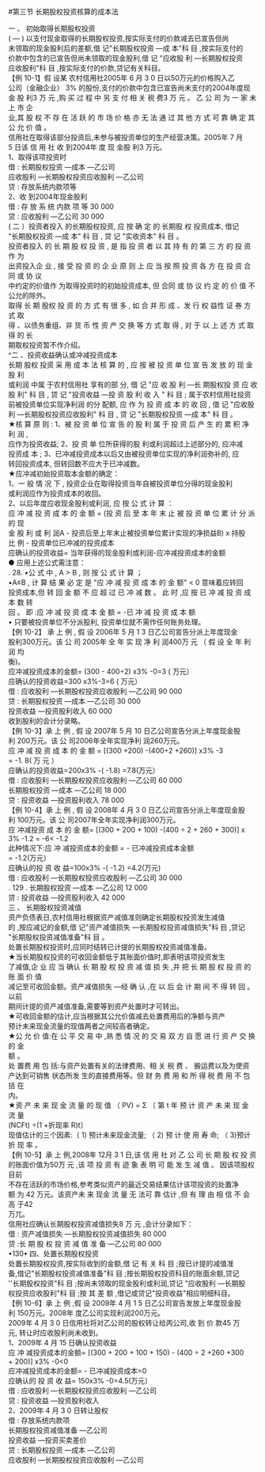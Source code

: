 #第三节 长期股权投资核算的成本法
<p>一 、 初始取得长期股权投资<br />
( ― ) 以支付现金取得的长期股权投资,按实际支付的价款减去已宣告但尚<br />
未领取的现金股利后的差额,借 记"长期股权投资 —成 本"科 目 ,按实际支付的<br />
价款中包含的已宣告但尚未领取的现金股利,借 记 "应收股 利 —长期股权投资<br />
应收股利"科 目 ,按实际支付的价款,贷记有关科目。<br />
【例 10-1】假 设某 农村信用社2005年 6 月 3 0 日以50万元的价格购入乙<br />
公司（金融企业） 3% 的股份,支付的价款中包含已宣告尚未支付的2004年度现<br />
金 股 利3 万 元 ,购 买 过 程 中 另 支 付 相 关 税 费3 万 元 。 乙 公 司 为 一 家 未 上 市 企<br />
业,其 股 权 不 存 在 活 跃 的 市 场 价 格 亦 无 法 通 过 其 他 方 式 可 靠 确 定 其 公 允 价 值 。<br />
信用社在取得该部分投资后,未参与被投资单位的生产经营决策。2005年 7 月<br />
5 日该 信 用 社 收 到2004年 度 现 金股 利3 万元。<br />
1、取得该项投资时<br />
借 : 长期股权投资 —成本 —乙公司<br />
应收股利 —长期股权投资应收股利 —乙公司<br />
贷 : 存放系统内款项等<br />
2、收 到2004年现金股利<br />
借 : 存 放 系 统 内款 项 等 30 000<br />
贷 : 应收股利 —乙公司 30 000<br />
( 二 ）投资者投入 的长期股权投资, 应 按 确 定 的 长期股 权 投资成本, 借记<br />
"长期股权投资 —成 本" 科 目 , 贷 记 "实收资本" 科 目 。<br />
投资者投入 的 长 期 股 权 投 资 , 是 指 投 资 者 以 其 持 有 的 第 三 方 的 投 资 作 为<br />
出资投入企 业 , 接 受 投 资 的 企 业 原 则 上 应 当 按 照 投 资 各 方 在 投 资 合 同 或 协 议<br />
中约定的价值作 为取得投资时的初始投资成本, 但 合同 或 协 议 约 定 的 价 值 不<br />
公允的除外。<br />
取得 长 期 股权 投 资 的 方 式 有 很 多 , 如 合 并 形 成 、发 行 权 益性 证 券 方 式 取<br />
得 、以债务重组、非 货 币 性 资 产 交 换 等 方 式 取 得 , 对 于 以 上 述 方 式 取 得 的 长<br />
期取权投资暂不作介绍。<br />
^二 、投资收益确认或冲减投资成本<br />
长期 股权 投资 采 用 成 本 法 核 算 的 , 应 按 被 投 资 单 位 宣 告 发 放 的 现 金 股 利<br />
或利润 中属 于农村信用社 享有的部 分, 借 记 "应 收 股 利 —长 期股权投 资 应 收<br />
股 利" 科 目 , 贷 记 "投资收益 —投 资 股 利 收 入 " 科 目 ; 属于农村信用社投资<br />
前被投资单位实现净利润 的分 配额, 应 作 为 投 资 成 本 的 收 回 , 借 记 "应收股<br />
利 —长期股权投资应收股利" 科 目 , 贷 记 "长期股权投资 —成 本" 科 目 。<br />
★核 算 原 则 : 1、被 投 资 单 位 宣 告 的 股 利 属 于 投 资 后 产 生 的 累 积 净 利 润 ,<br />
应作为投资收益; 2、投 资 单 位所获得的股 利或利润超过上述部分的, 应冲减<br />
投资成 本 ; 3、巳冲减投资成本以后又由被投资单位实现的净利润弥补的, 应<br />
转回投资成本, 但转回数不应大于已冲减数。<br />
★应冲减初始投资取本金额的确定：<br />
1、一 般 情 况 下 , 投资企业在取得投资当年自被投资单位分得的现金股利<br />
或利润应作为投资成本的收回。<br />
2、以后年度应收现金股利或利润, 应 按 公 式 计 算 ：<br />
应 冲 减 投 资 成 本 的 金 额 = (投 资 后 至 本 年 末 止 被 投 资 单 位 累 计 分 派 的 现<br />
金 股 利 或 利 润A - 投资后至上年末止被投资单位累计实现的净损益B) x 持股<br />
比 例 - 投资单位已冲减的投资成本<br />
应确认的投资收益= 当年获得的现金股利或利润-应冲减投资成本的金额<br />
● 应用上述公式需注意：<br />
. 28.
•公 式 中 , A > B , 则 按 公 式 计 算 ；<br />
•A≤B , 计 算 结 果 必 定 是 "应 冲 减 投 资 成 本 的 金 额" < 0 意味着应转回<br />
投资成本,但 转 回 金 额 不 应 超 过 已 冲 减 数 。 此 时 ,应 按 已 冲 减 投 资 成 本 数 转<br />
回 。 即 :应 冲 减 投 资 成 本 金 额 = -已 冲 减 投 资 成 本 额<br />
• 只要被投资单位不分派股利, 投资单位就不需作任何账务处理。<br />
【例 10-2】 承 上 例 , 假 设 2006年 5 月 1 3 日乙公司宣告分派上年度现金<br />
股利300万元。该 公 司 2005年 全 年 实 现 净 利 润400万 元 （ 假 设 全 年 利 润 均<br />
衡)。<br />
应冲减投资成本的金额= (300 - 400÷2) x3% -0=3 ( 万元）<br />
应确认的投资收益=300 x3%-3=6 ( 万元）<br />
借 : 应收股利 —长期股权投资应收股利 —乙公司 90 000<br />
贷 : 长期股权投资 —成本 —乙公司 30 000<br />
投资收益 —投资股利收入 60 000<br />
收到股利的会计分录略。<br />
【例 10-3】承 上 例 , 假 设 2007年 5 月 10 日乙公司宣告分派上年度现金股<br />
利 200万元。该 公 司2006年全年实现净利 润260万元。<br />
应 冲 减 投 资 成 本 的 金 额 = [(300 +200) -(400÷2 +260)] x3% -3<br />
= -1. 8( 万 元 ）<br />
应确认的投资收益=200x3% -( -1.8) =7.8(万元）<br />
借 : 应收股利 —长期股权投资应收股利 —乙公司 60 000<br />
长期股权投资 —成本 —乙公司 18 000<br />
贷 : 投资收益 —投资股利收入 78 000<br />
【例 10-4】承 上 例 , 假 设 2008年 4 月 3 0 日乙公司宣告分派上年度现金股<br />
利 100万元。该 公 司2007年全年实现净利润300万元。<br />
应 冲减投资 成 本 的 金 额= [(300 + 200 + 100) -(400 ÷ 2 + 260 + 300)] x<br />
3% -1.2 = -6< -1.2<br />
此种情况下:应 冲 减投资成本的金额 = - 已冲减投资成本金额<br />
= -1.2(万元）<br />
应确认的投 资 收 益=100x3% -( -1.2) =4.2(万元)<br />
借 : 应收股利 —长期股权投资应收股利 —乙公司 30 000<br />
. 129 .
长期股权投资 —成本 —乙公司 12 000<br />
贷 : 投资收益 —投资股利收入 42 000<br />
三 、 长期股权投资减值<br />
资产负债表日,农村信用社根据资产减值准则确定长期股权投资发生减值<br />
的 ,按应减记的金额,借 记"资产减值损失 —长期股权投资减值损失"科 目 ,贷记<br />
"长期股权投资减值准备"科 目 。<br />
处置长期股权投资时,应同时结转已计提的长期股权投资减值准备。<br />
★当长期股权投资的可收回金额低于其账面价值时,即表明该项投资发生<br />
了减值,企 业 应 当 确认 长 期 股 权 投 资 减 值 损 失 ,并 把 长 期 股 权 投 资 的 账 面 价 值<br />
减记至可收回金额。资产减值损失 —经 确 认 ,在 以 后 会 计 期 间 不 得 转 回 。 以前<br />
期间计提的资产减值准备,需要等到资产处置时才可转出。<br />
★可收回金额的估计,应当根据其公允价值减去处置费用后的净额与资产<br />
预计未来现金流量的现值两者之间较高者确定。<br />
★公 允 价 值:在 公 平 交 易 中 ,熟 悉 情 况 的 交 易 双 方 自 愿 进 行 资 产 交 换 的 金<br />
额 。<br />
处 置费 用 包 括:与资产处置有关的法律费用、相 关 税 费 、 搬运费以及为使资<br />
产达到可销售 状态所发 生的直接费用等。但 财 务 费 用 和 所 得 税 费 用 不 包 括 在<br />
内。<br />
★资 产 未 来 现 金 流 量 的 现 值 （ PV) = Σ 〔 第 t 年 预 计 资 产 未 来 现 金 流 量<br />
(NCFt) ÷(1 +折现率 R)t〕<br />
现值估计的三个因素:（ 1) 预计未来现金流量; （ 2) 预 计 使 用 寿 命; （ 3)预计<br />
折 现 率 。<br />
【例 10-5】承 上 例,2008年 12月 3 1 日,该 信 用 社 对 乙 公 司 长 期 股 权 投 资<br />
的账面价值为50万 元 ,该 项 投 资 有 迹 象 表 明 可 能 发 生 减 值 。 因该项股权目前<br />
不存在活跃的市场价格,参考类似资产的最近交易结果估计该项投资的处置净<br />
额 为 42 万元。该资产未 来 现金 流 量 无 法可 靠 估计 ,但 有 理 由 相 信 不 会 高 于42<br />
万兀。<br />
信用社应确认长期股权投资减值损失8 万 元 ,会计分录如下：<br />
借 : 资产减值损失 —长期股权投资减值损失 80 000<br />
贷 :长 期 股 权 投 资 减 值 准 备 —乙公司 80 000<br />
•130•
四、处置长期股权投资<br />
处置长期股权投资,按实际收到的金额,借 记 有 关 科 目 ;按已计提的减值准<br />
备,借记"长期股权投资减值准备"科 目 ;按长期股权投资科目的账面余额,贷记<br />
''长期股权投资"科 目 ;按尚未领取的现金股利或利润,贷记 "应收股利 —长期股<br />
权投资应收股利"科 目 ;按 其 差 额 ,借记或贷记"投资收益"相应明细科目。<br />
【例 10-6】承 上 例 ,假 设 2009年 4 月 1 5 日乙公司宣告发放上年度现金股<br />
利 150万元。2008年 度乙公司实现利润200万元。<br />
2009年 4 月 3 0 日信用社将对乙公司的股权转让给丙公司,收 到 价 款45 万<br />
元, 转让时应收股利尚未收到。<br />
1、2009年 4 月 15 日确认投资收益<br />
应 冲 减投资成本的金额= [(300 + 200 + 100 + 150) - (400 ÷ 2 +260 +300<br />
+ 200)] x3% -0<0<br />
应冲减投资成本的金额= - 已冲减投资成本=0<br />
应确认的 投 资 收 益= 150x3% -0=4.5(万元）<br />
借 : 应收股利 —长期股权投资应收股利 —乙公司<br />
贷 : 投资收益 —投资股利收入<br />
2、2009年 4 月 3 0 日转让股权<br />
借 : 存放系统内款项<br />
长期股权投资减值准备 —乙公司<br />
投资收益 —投资买卖差价<br />
贷 : 长期股权投资 —成本 —乙公司<br />
应收股利 —长期股权投资应收股利 —乙公司</p>